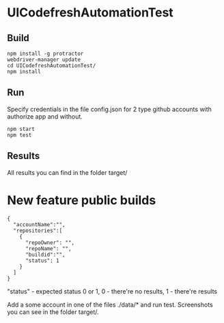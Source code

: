 # UICodefreshAutomationTest

## Build
```
npm install -g protractor
webdriver-manager update
cd UICodefreshAutomationTest/
npm install
```

## Run
Specify credentials in the file config.json for 2 type github accounts with authorize app and without.
```
npm start
npm test
```

## Results
All results you can find in the folder target/

# New feature public builds

```
{
  "accountName":"",
  "repositories":[
    {
      "repoOwner": "",
      "repoName": "",
      "buildid":"",
      "status": 1
    }
  ]
}
```
"status" - expected status 0 or 1, 0 - there're no results, 1 - there're results

Add a some account in one of the files ./data/* and run test.
Screenshots you can see in the folder target/.